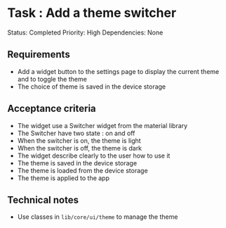 # Task : Add a theme switcher

Status: Completed
Priority: High
Dependencies: None

## Requirements
- Add a widget button to the settings page to display the current theme and to toggle the theme
- The choice of theme is saved in the device storage

## Acceptance criteria
- The widget use a Switcher widget from the material library
- The Switcher have two state : on and off
- When the switcher is on, the theme is light
- When the switcher is off, the theme is dark
- The widget describe clearly to the user how to use it
- The theme is saved in the device storage
- The theme is loaded from the device storage
- The theme is applied to the app

## Technical notes
- Use classes in `lib/core/ui/theme` to manage the theme

